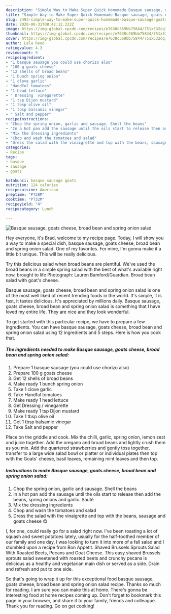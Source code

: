 ```yaml
---
description: "Simple Way to Make Super Quick Homemade Basque sausage, goats cheese, broad bean and spring onion salad"
title: "Simple Way to Make Super Quick Homemade Basque sausage, goats cheese, broad bean and spring onion salad"
slug: 2493-simple-way-to-make-super-quick-homemade-basque-sausage-goats-cheese-broad-bean-and-spring-onion-salad
date: 2020-08-31T08:42:12.222Z
image: https://img-global.cpcdn.com/recipes/e7638c369bb75844/751x532cq70/basque-sausage-goats-cheese-broad-bean-and-spring-onion-salad-recipe-main-photo.jpg
thumbnail: https://img-global.cpcdn.com/recipes/e7638c369bb75844/751x532cq70/basque-sausage-goats-cheese-broad-bean-and-spring-onion-salad-recipe-main-photo.jpg
cover: https://img-global.cpcdn.com/recipes/e7638c369bb75844/751x532cq70/basque-sausage-goats-cheese-broad-bean-and-spring-onion-salad-recipe-main-photo.jpg
author: Lela Reed
ratingvalue: 4.3
reviewcount: 9
recipeingredient:
- "1 basque sausage you could use chorizo also"
- "100 g goats cheese"
- "12 shells of broad beans"
- "1 bunch spring onion"
- "1 clove garlic"
- "Handful tomatoes"
- "1 head lettuce"
- " Dressing  vinegarette"
- "1 tsp Dijon mustard"
- "1 tbsp olive oil"
- "1 tbsp balsamic vinegar"
- " Salt and pepper"
recipeinstructions:
- "Chop the spring onion, garlic and sausage. Shell the beans"
- "In a hot pan add the sausage until the oils start to release then add the beans, spring onions and garlic. Sauté"
- "Mix the dressing ingredients"
- "Chop and wash the tomatoes and salad"
- "Dress the salad with the vinaigrette and top with the beans, sausage and goats cheese 😋"
categories:
- Recipe
tags:
- basque
- sausage
- goats

katakunci: basque sausage goats 
nutrition: 124 calories
recipecuisine: American
preptime: "PT28M"
cooktime: "PT32M"
recipeyield: "4"
recipecategory: Lunch

---
```



![Basque sausage, goats cheese, broad bean and spring onion salad](https://img-global.cpcdn.com/recipes/e7638c369bb75844/751x532cq70/basque-sausage-goats-cheese-broad-bean-and-spring-onion-salad-recipe-main-photo.jpg)

Hey everyone, it's Brad, welcome to my recipe page. Today, I will show you a way to make a special dish, basque sausage, goats cheese, broad bean and spring onion salad. One of my favorites. For mine, I'm gonna make it a little bit unique. This will be really delicious.

Try this delicious salad when broad beans are plentiful. We&#39;ve used the broad beans in a simple spring salad with the best of what&#39;s available right now, brought to life Photograph: Lauren Bamford/Guardian. Broad bean salad with goat&#39;s cheese.

Basque sausage, goats cheese, broad bean and spring onion salad is one of the most well liked of recent trending foods in the world. It's simple, it is fast, it tastes delicious. It's appreciated by millions daily. Basque sausage, goats cheese, broad bean and spring onion salad is something that I have loved my entire life. They are nice and they look wonderful.


To get started with this particular recipe, we have to prepare a few ingredients. You can have basque sausage, goats cheese, broad bean and spring onion salad using 12 ingredients and 5 steps. Here is how you cook that.

<!--inarticleads1-->

##### The ingredients needed to make Basque sausage, goats cheese, broad bean and spring onion salad:

1. Prepare 1 basque sausage (you could use chorizo also)
1. Prepare 100 g goats cheese
1. Get 12 shells of broad beans
1. Make ready 1 bunch spring onion
1. Take 1 clove garlic
1. Take Handful tomatoes
1. Make ready 1 head lettuce
1. Get  Dressing / vinegarette
1. Make ready 1 tsp Dijon mustard
1. Take 1 tbsp olive oil
1. Get 1 tbsp balsamic vinegar
1. Take  Salt and pepper


Place on the griddle and cook. Mix the chilli, garlic, spring onion, lemon zest and juice together. Add the oregano and broad beans and lightly crush them as you mix. Add the quartered strawberries and gently toss together, transfer to a large wide salad bowl or platter or individual plates then top with the Goats&#39; cheese, basil leaves, remaining mint leaves and then top. 

<!--inarticleads2-->

##### Instructions to make Basque sausage, goats cheese, broad bean and spring onion salad:

1. Chop the spring onion, garlic and sausage. Shell the beans
1. In a hot pan add the sausage until the oils start to release then add the beans, spring onions and garlic. Sauté
1. Mix the dressing ingredients
1. Chop and wash the tomatoes and salad
1. Dress the salad with the vinaigrette and top with the beans, sausage and goats cheese 😋


I, for one, could really go for a salad right now. I&#39;ve been roasting a lot of squash and sweet potatoes lately, usually for the half-toothed member of our family and one day, I was looking to turn it into more of a fall salad and I stumbled upon a recipe from Bon Appetit. Shaved Brussels Sprouts Salad With Roasted Beets, Pecans and Goat Cheese. This easy shaved Brussels sprouts salad sweetened with roasted beets and crunchy pecans is delicious as a healthy and vegetarian main dish or served as a side. Drain and refresh and put to one side. 

So that's going to wrap it up for this exceptional food basque sausage, goats cheese, broad bean and spring onion salad recipe. Thanks so much for reading. I am sure you can make this at home. There's gonna be interesting food at home recipes coming up. Don't forget to bookmark this page in your browser, and share it to your family, friends and colleague. Thank you for reading. Go on get cooking!
